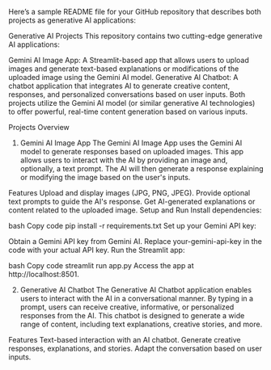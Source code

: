 
Here’s a sample README file for your GitHub repository that describes both projects as generative AI applications:

Generative AI Projects
This repository contains two cutting-edge generative AI applications:

Gemini AI Image App: A Streamlit-based app that allows users to upload images and generate text-based explanations or modifications of the uploaded image using the Gemini AI model.
Generative AI Chatbot: A chatbot application that integrates AI to generate creative content, responses, and personalized conversations based on user inputs.
Both projects utilize the Gemini AI model (or similar generative AI technologies) to offer powerful, real-time content generation based on various inputs.

Projects Overview
1. Gemini AI Image App
The Gemini AI Image App uses the Gemini AI model to generate responses based on uploaded images. This app allows users to interact with the AI by providing an image and, optionally, a text prompt. The AI will then generate a response explaining or modifying the image based on the user's inputs.

Features
Upload and display images (JPG, PNG, JPEG).
Provide optional text prompts to guide the AI's response.
Get AI-generated explanations or content related to the uploaded image.
Setup and Run
Install dependencies:

bash
Copy code
pip install -r requirements.txt
Set up your Gemini API key:

Obtain a Gemini API key from Gemini AI.
Replace your-gemini-api-key in the code with your actual API key.
Run the Streamlit app:

bash
Copy code
streamlit run app.py
Access the app at http://localhost:8501.

2. Generative AI Chatbot
The Generative AI Chatbot application enables users to interact with the AI in a conversational manner. By typing in a prompt, users can receive creative, informative, or personalized responses from the AI. This chatbot is designed to generate a wide range of content, including text explanations, creative stories, and more.

Features
Text-based interaction with an AI chatbot.
Generate creative responses, explanations, and stories.
Adapt the conversation based on user inputs.
